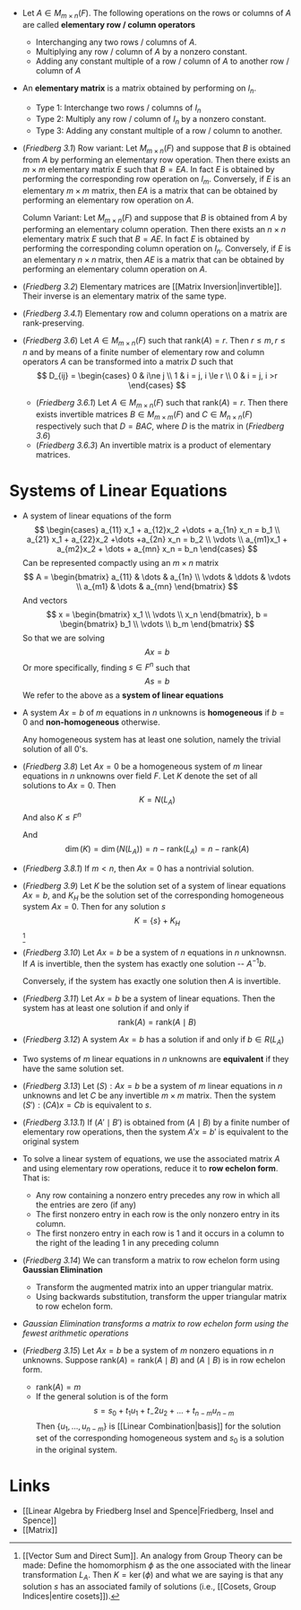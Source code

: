 * Let $A\in M_{m\times n}(F)$. The following operations on the rows or columns of $A$ are called **elementary row / column operators**
	* Interchanging any two rows / columns of $A$.
	* Multiplying any row / column of $A$ by a nonzero constant.
	* Adding any constant multiple of a row / column of $A$ to another row / column of $A$
* An **elementary matrix** is a matrix obtained by performing on $I_n$. 
	* Type 1: Interchange two rows / columns of $I_n$
	* Type 2: Multiply any row / column of $I_n$ by a nonzero constant.
	* Type 3: Adding any constant multiple of a row / column to another.

* (*Friedberg 3.1*) 
  Row variant:
  Let $M_{m\times n}(F)$ and suppose that $B$ is obtained from $A$ by performing an elementary row operation. Then there exists an $m\times m$ elementary matrix $E$ such that $B=EA$. In fact $E$ is obtained by performing the corresponding row operation on $I_m$. Conversely, if $E$ is an elementary $m\times m$ matrix, then $EA$ is a matrix that can be obtained by performing an elementary row operation on $A$.
  
  Column Variant:
  Let $M_{m\times n}(F)$ and suppose that $B$ is obtained from $A$ by performing an elementary column operation. Then there exists an $n\times n$ elementary matrix $E$ such that $B=AE$. In fact $E$ is obtained by performing the corresponding column operation on $I_n$. Conversely, if $E$ is an elementary $n\times n$ matrix, then $AE$ is a matrix that can be obtained by performing an elementary column operation on $A$.
  
* (*Friedberg 3.2*) Elementary matrices are [[Matrix Inversion|invertible]]. Their inverse is an elementary matrix of the same type.
* (*Friedberg 3.4.1*) Elementary row and column operations on a matrix are rank-preserving.
* (*Friedberg 3.6*) Let $A\in M_{m\times n}(F)$ such that $\text{rank}(A)=r$. Then $r\le m, r\le n$ and by means of a finite number of elementary row and column operators $A$ can be transformed into a matrix $D$ such that
  $$
  D_{ij} = \begin{cases}
  0 & i\ne j \\
  1 & i = j, i \le r \\
  0 & i = j, i  >r 
  \end{cases}
  $$
	* (*Friedberg 3.6.1*) Let $A\in M_{m\times n}(F)$ such that $\text{rank}(A)=r$. Then there exists invertible matrices $B\in M_{m\times m}(F)$ and $C\in M_{n\times n}(F)$ respectively such that $D=BAC$, where $D$ is the matrix in (*Friedberg 3.6*)
	* (*Friedberg 3.6.3*) An invertible matrix is a product of elementary matrices.

# Systems of Linear Equations
* A system of linear equations of the form
  $$
  \begin{cases}
  a_{11} x_1 + a_{12}x_2 +\dots + a_{1n} x_n = b_1 \\
  a_{21} x_1 + a_{22}x_2 +\dots +a_{2n} x_n = b_2 \\ 
  \vdots \\
  a_{m1}x_1 + a_{m2}x_2 + \dots + a_{mn} x_n = b_n
  \end{cases}
  $$
  Can be represented compactly using an $m\times n$ matrix
  $$
  A = 
  \begin{bmatrix}
  a_{11} & \dots & a_{1n} \\ 
  \vdots & \ddots & \vdots \\
  a_{m1} & \dots & a_{mn}
  \end{bmatrix}
  $$
  And vectors
  $$
  x = \begin{bmatrix}
  x_1 \\
  \vdots \\ 
  x_n
  \end{bmatrix},
  b = \begin{bmatrix}
  b_1 \\
  \vdots \\ 
  b_m
  \end{bmatrix}
  $$
  So that we are solving 
  $$
  Ax = b
  $$
  Or more specifically, finding $s\in F^n$ such that
  $$
  As=b
  $$
  We refer to the above as a **system of linear equations**


* A system $Ax=b$ of $m$ equations in $n$ unknowns is **homogeneous** if $b=0$ and **non-homogeneous** otherwise.
  
  Any homogeneous system has at least one solution, namely the trivial solution of all $0$'s.

* (*Friedberg 3.8*) Let $Ax=0$ be a homogeneous system of $m$ linear equations in $n$ unknowns over field  $F$. Let $K$ denote the set of all solutions to $Ax=0$. Then 
  $$
  K =N(L_A)
  $$
  And also $K\le F^n$  
  
  And
  $$
  \dim(K) = \dim(N(L_A)) = n-\text{rank}(L_A) = n-\text{rank}(A)
  $$
* (*Friedberg 3.8.1*) If $m<n$, then $Ax=0$ has a nontrivial solution.
* (*Friedberg 3.9*) Let $K$ be the solution set of a system of linear equations $Ax=b$, and $K_H$ be the solution set of the corresponding homogeneous system $Ax=0$. Then for any solution $s$
  $$
  K =\{s\} + K_H
  $$
  [^kernel]


[^kernel]: [[Vector Sum and Direct Sum]].  An analogy from Group Theory can be made: Define the homomorphism $\phi$ as the one associated with the linear transformation $L_A$. Then $K=\ker(\phi)$ and what we are saying is that any solution $s$ has an associated family of solutions (i.e., [[Cosets, Group Indices|entire cosets]]).

* (*Friedberg 3.10*) Let $Ax=b$ be a system of $n$ equations in $n$ unknownsn. If $A$ is invertible, then the system has exactly one solution -- $A^{-1}b$. 
  
  Conversely, if the system has exactly one solution then $A$ is invertible.

* (*Friedberg 3.11*) Let $Ax=b$ be a system of linear equations. Then the system has at least one solution if and only if 
  $$
  \text{rank} (A) = \text{rank} (A\mid B)
  $$
* (*Friedberg 3.12*) A system $Ax=b$ has a solution if and only if $b\in R(L_A)$

* Two systems of $m$ linear equations in $n$ unknowns are **equivalent** if they have the same solution set.

* (*Friedberg 3.13*) Let $(S):Ax=b$ be a system of $m$ linear equations in $n$ unknowns and let $C$ be any invertible $m\times m$ matrix. Then the system $(S'):(CA)x=Cb$ is equivalent to $s$.
* (*Friedberg 3.13.1*) If $(A'\mid B')$ is obtained from $(A\mid B)$ by a finite number of elementary row operations, then the system $A'x=b'$ is equivalent to the original system

* To solve a linear system of equations, we use the associated matrix $A$ and using elementary row operations, reduce it to **row echelon form**. That is:
	* Any row containing a nonzero entry precedes any row in which all the entries are zero (if any)
	* The first nonzero entry in each row is the only nonzero entry in its column.
	* The first nonzero entry in each row is $1$ and it occurs in a column to the right of the leading $1$ in any preceding column
* (*Friedberg 3.14*) We can transform a matrix to row echelon form using **Gaussian Elimination**
	* Transform the augmented matrix into an upper triangular matrix.
	* Using backwards substitution, transform the upper triangular matrix to row echelon form.
* *Gaussian Elimination transforms a matrix to row echelon form using the fewest arithmetic operations*

* (*Friedberg 3.15*) Let $Ax=b$ be a system of $m$ nonzero equations in $n$ unknowns. Suppose $\text{rank}(A)=\text{rank}(A\mid B)$ and $(A\mid B)$ is in row echelon form.
	* $\text{rank}(A)=m$
	* If the general solution is of the form 
	  $$
	  s=s_0 + t_1u_1 + t_-2u_2 + \dots + t_{n-m}u_{n-m}
	  $$
	  Then $\{u_1,\dots,u_{n-m}\}$ is [[Linear Combination|basis]] for the solution set of the corresponding homogeneous system and $s_0$ is a solution in the original system. 
# Links
* [[Linear Algebra by Friedberg Insel and Spence|Friedberg, Insel and Spence]]
* [[Matrix]]
